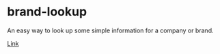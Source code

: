 # brand-lookup
An easy way to look up some simple information for a company or brand. 

[Link](https://jacob-offersen.github.io/brand-lookup.github.io/)